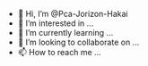 - 👋 Hi, I’m @Pca-Jorizon-Hakai
- 👀 I’m interested in ...
- 🌱 I’m currently learning ...
- 💞️ I’m looking to collaborate on ...
- 📫 How to reach me ...

<!---
sangkadai/Pca-Jorizon-Hakai is a ✨ special ✨ repository because its `README.md` (this file) appears on your GitHub profile.
You can click the Preview link to take a look at your changes.
--->

